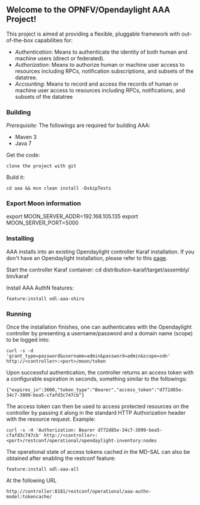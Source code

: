 ## Welcome to the OPNFV/Opendaylight AAA Project!

This project is aimed at providing a flexible, pluggable framework with out-of-the-box capabilities for:

* *Authentication*:  Means to authenticate the identity of both human and machine users (direct or federated).
* *Authorization*:  Means to authorize human or machine user access to resources including RPCs, notification subscriptions, and subsets of the datatree.
* *Accounting*:  Means to record and access the records of human or machine user access to resources including RPCs, notifications, and subsets of the datatree



### Building

*Prerequisite:*  The followings are required for building AAA:

- Maven 3
- Java 7

Get the code:

    clone the project with git

Build it:

    cd aaa && mvn clean install -DskipTests

### Export Moon information

export MOON_SERVER_ADDR=192.168.105.135
export MOON_SERVER_PORT=5000


### Installing

AAA installs into an existing Opendaylight controller Karaf installation.  If you don't have an Opendaylight installation, please refer to this [page](https://wiki.opendaylight.org/view/OpenDaylight_Controller:Installation).

Start the controller Karaf container:
    cd distribution-karaf/target/assembly/
	bin/karaf

Install AAA AuthN features:

	feature:install odl-aaa-shiro

### Running

Once the installation finishes, one can authenticates with the Opendaylight controller by presenting a username/password and a domain name (scope) to be logged into:

    curl -s -d 'grant_type=password&username=admin&password=admin&scope=sdn' http://<controller>:<port>/moon/token

Upon successful authentication, the controller returns an access token with a configurable expiration in seconds, something similar to the followings:

    {"expires_in":3600,"token_type":"Bearer","access_token":"d772d85e-34c7-3099-bea5-cfafd3c747cb"}

The access token can then be used to access protected resources on the controller by passing it along in the standard HTTP Authorization header with the resource request.  Example:

    curl -s -H 'Authorization: Bearer d772d85e-34c7-3099-bea5-cfafd3c747cb' http://<controller>:<port>/restconf/operational/opendaylight-inventory:nodes

The operational state of access tokens cached in the MD-SAL can also be obtained after enabling the restconf feature:

    feature:install odl-aaa-all

At the following URL

    http://controller:8181/restconf/operational/aaa-authn-model:tokencache/
